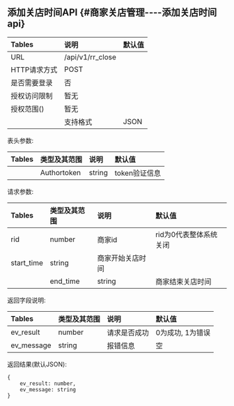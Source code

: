 ## 添加关店时间API {#商家关店管理----添加关店时间api}

| Tables | 说明 | 默认值 |
| :--- | :--- | :--- |
| URL | /api/v1/rr\_close |  |
| HTTP请求方式 | POST |  |
| 是否需要登录 | 否 |  |
| 授权访问限制 | 暂无 |  |
| 授权范围\(\) | 暂无 |  |
|  | 支持格式 | JSON |

表头参数:

| Tables | 类型及其范围 | 说明 | 默认值 |
| :--- | :--- | :--- | :--- |
|  | Authortoken | string | token验证信息 |

请求参数:

| Tables | 类型及其范围 | 说明 | 默认值 |
| :--- | :--- | :--- | :--- |
| rid | number | 商家id | rid为0代表整体系统关闭 |
| start\_time | string | 商家开始关店时间 |  |
|  | end\_time | string | 商家结束关店时间 |

返回字段说明:

| Tables | 类型及其范围 | 说明 | 默认值 |
| :--- | :--- | :--- | :--- |
| ev\_result | number | 请求是否成功 | 0为成功, 1为错误 |
| ev\_message | string | 报错信息 | 空 |

返回结果\(默认JSON\):

```
{
    ev_result: number,
    ev_message: string
}
```



